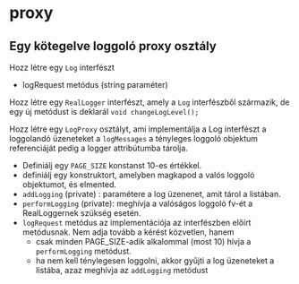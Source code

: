 # proxy

## Egy kötegelve loggoló proxy osztály

Hozz létre egy `Log` interfészt
* logRequest metódus (string paraméter)


Hozz létre egy `RealLogger` interfészt, amely a `Log` interfészből származik, de egy új metódust is deklarál
`void changeLogLevel();`


Hozz létre egy `LogProxy` osztályt, ami implementálja a Log interfészt
a loggolandó üzeneteket a `logMessages` a tényleges loggoló objektum referenciáját
 pedig a logger attribútumba tárolja.
* Definiálj egy `PAGE_SIZE` konstanst 10-es értékkel.
* definiálj egy konstruktort, amelyben magkapod a valós loggoló objektumot, és elmented.
* `addLogging` (private) : paramétere a log üzenenet, amit tárol a listában.
* `performLogging` (private): meghívja a valóságos loggoló fv-ét a RealLoggernek szükség esetén.
* `logRequest` metódus az implementációja az interfészben előírt metódusnak. Nem adja tovább a kérést közvetlen, hanem
  * csak minden PAGE_SIZE-adik alkalommal (most 10) hívja a `performLogging` metódust.
  * ha nem kell ténylegesen loggolni, akkor gyűjti a log üzeneteket a listába, azaz
  meghívja az `addLogging` metódust



